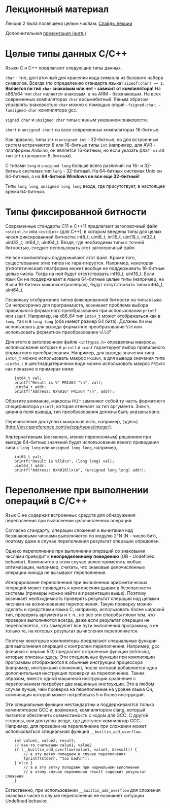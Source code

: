 # Лекционный материал

Лекция 2 была посвящена целым числам. [Слайды лекции](https://github.com/hseos/hseos-course/blob/master/2017/00-lectures/02-integers/02-integers.pdf)

Дополнительная [презентация (англ.)](http://www.cs.cmu.edu/afs/cs/academic/class/15213-f15/www/lectures/02-03-bits-ints.pdf)

# Целые типы данных C/C++

Языки C и C++ предлагают следующие типы данных.

`char` - тип, достаточный для хранения кода символа из базового набора символов. Всегда (по определению стандарта языка)
`sizeof(char) == 1`. **Является ли тип `char` знаковым или нет - зависит от компилятора!** На x86/x64 тип `char` является знаковым,
а на ARM - беззнаковым. На всех современных компиляторах `char` восьмибитный. Явным образом управлять знаковостью
`char` можно с помощью опций `-fsigned-char`, `-funsigned-char` компилятора gcc.

`signed char` и `unsigned char` типы с явным указанием знаковости.

`short` и `unsigned short` на всех современных компиляторах 16-битные.

Как правило, типы `int` и `unsigned int` - 32-битные, но для встроенных систем встречаются 8 или 16-битные типы `int`
(например, для AVR - платформы Arduino, он является 16-битным, но если указать флаг `-mint8` тип `int` становится 8-битным).

С типами `long` и `unsigned long` больше всего различий: на 16- и 32-битных системах тип `long` - 32-битный.
На 64-битных системах Unix он 64-битный, а на **64-битной Windows он все еще 32-битный!**

Типы `long long`, `unsigned long long` везде, где присутствует, в настоящее время 64-битный.

# Типы фиксированной битности

Современные стандарты C11 и C++11 предлагают заголовочный файл `<stdint.h>` или `<cstdint>` (для C++), в котором введены
типы для целых чисел фиксированной битности: int8_t, uint8_t, int16_t, uint16_t, int32_t, uint32_t, int64_t, uint64_t.
Везде, где необходимы типы с точной битностью, следует использовать этот заголовочный файл.

Не все компиляторы поддерживают этот файл. Кроме того, существование этих типов не гарантируется. Например,
некоторая (гипотетическая) платформа может вообще не поддерживать 16-битные целые числа. Тогда на ней
будут отсутствовать int16_t, uint16_t. Если язык Си не поддерживает в языке 64-битные целые типы
(например, на 8 или 16-битных микроконтроллерах), будут отсутствовать типы int64_t, uint64_t.

Поскольку отображение типов фиксированной битности на типы языка Си непрозрачно для программиста,
возникает проблема выбора правильного форматного преобразования при использовании `printf` или `scanf`.
Например, на x86_64 тип `int64_t` может отображаться как в `long`, так и в `long long`
(оба имеют размер 64 бита). Должны ли мы использовать для вывода форматное преобразование `%ld`
или использовать форматное преобразование `%lld`?

Для этого в заголовочном файле `<inttypes.h>` определены макросы, использование которых в `printf` и `scanf`
гарантирует выбор правильного форматного преобразования. Например, для вывода значения типа `int64_t` можно
использовать макрос `PRId64`, а для вывода значения типа `uint64_t` в шестнадцатеричном виде
можно использовать макрос `PRIx64` как показано в примерах ниже:

```
    int64_t val;
    printf("Result is %" PRId64 "\n", val);
    uint64_t addr;
    printf("Address: 0x%016" PRIx64 "\n", addr);
```

Обратите внимание, макросы `PRI*` заменяют собой ту часть форматного спецификатора `printf`, которая
отвечает за тип аргумента. Знак `%`, ширина поля вывода, тип преобразования должны быть указаны явно.

Перечисление доступных макросов есть, например, (здесь)[http://en.cppreference.com/w/cpp/types/integer].

Альтернативным (возможно, менее переносимым) решением при выводе 64-битных значений
будет использование явного приведения типа к `long long` или `unsigned long long`, например,

```
    int64_t val;
    printf("Result is %lld\n", (long long) val);
    uint64_t addr;
    printf("Address: 0x%016llx\n", (unsigned long long) addr);
```

# Переполнение при выполнении операций в C/C++

Язык C не содержит встроенных средств для обнаружения переполнения при выполнении целочисленных операций.

Согласно стандарту, операции сложения и вычитания над беззнаковыми числами выполняются по модулю 2^N (N - число бит),
поэтому даже в случае переполнения результат операции определен.

Однако переполнение при выполнении операций со знаковыми числами приводит к **неопределенному поведению**
(UB - Undefined behavior). Компилятор в этом случае волен применять любые оптимизации, например, считать,
что знаковые целочисленные операции никода не вызывают переполнения.

Игнорирование переполнений при выполнении арифметических операций может приводить к критическим дырам в безопасности системы
(примеры можно найти в презентации выше). Поэтому возникает необходимость проверять результат операций
над целыми числами на возникновение переполнения. Такую проверку можно сделать и средствами языка C, например,
использовать более широкий тип, проверять аргументы и т. п., но все эти способы плохи тем, что проверки
выполняются всегда, даже если результат операции не переполняется, что замедляет все пути выполнения
программы, а не только те, на которых результат вычисления переполняется.

Поэтому некоторые компиляторы предлагают специальные функции для выполнения операций с контролем переполнения. Например,
gcc (начиная с версии 5.0)
предлагает встроенные функции (intrinsic), которые описаны [здесь:](https://gcc.gnu.org/onlinedocs/gcc/Integer-Overflow-Builtins.html)
Эти специальные функции при компиляции программы отображаются в обычные инструкции процессора (например, инструкцию сложения),
после которой добавляется одна дополнительная инструкция проверки на переполнение. Таким образом, вместо одной
машинной инструкции сравнение с переполнением потребует две машинных инструкции. Это в любом случае лучше, чем проверка
на переполнение на уровне языка Си, компиляция которой может потребовать 5 и более инструкций.

Эти специальные функции нестандартны и поддерживаются только компилятором GCC и, возможно, компилятором clang, который пытается
обеспечить совместимость с кодом для GCC. С другой стороны, они доступны везде, где доступен компилятор GCC.
Например, для проверки на переполнение при сложении может использоваться специальная функция `__builtin_add_overflow`.

```
    int value1, value2, result;
    // как-то считываем value1, value2
    if (__builtin_add_overflow(value1, value2, &result)) {
        // в эту ветку попадаем в случае переполнения
        fprintf(stderr, "too bad\n");
    } else {
        // а в эту ветку попадаем при нормальном выполнении
        // в этому случае переменная result содержит результат сложения
    }
```

Естественно, при использовании `__builtin_add_overflow` для сложения знаковых чисел в случае переполнения
не возникнет ситуации Undefined behavior.
